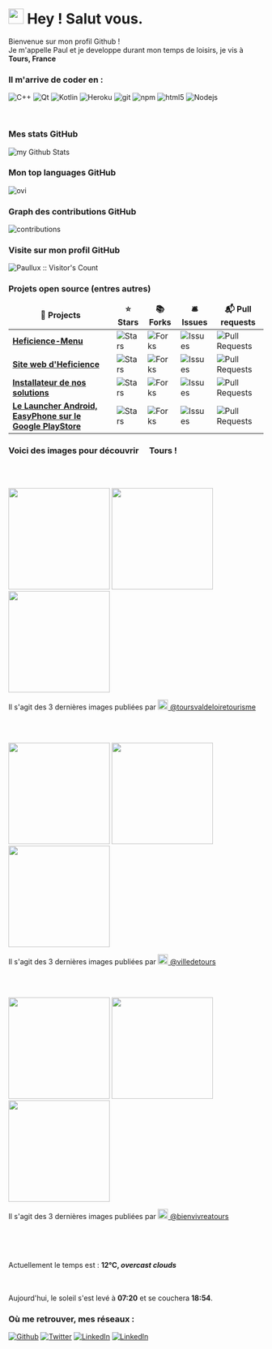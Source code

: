 

<h1><img src="https://emojis.slackmojis.com/emojis/images/1531849430/4246/blob-sunglasses.gif?1531849430"
width="30"/> Hey ! Salut vous.</h1>


<p> Bienvenue sur mon profil Github ! </br> Je m'appelle Paul et je developpe durant mon temps de loisirs, je vis à
	<img
	src="https://cdn-icons-png.flaticon.com/512/197/197560.png" width="13"/> <b>Tours, France</b>
</p>

<h3> Il m'arrive de coder en :</h3>
<p>
	<img alt="C++" src="https://img.shields.io/badge/-c++-00599C?style=flat-square&logo=c%2B%2B&logoColor=white" />
	<img alt="Qt" src="https://img.shields.io/badge/-Qt-41CD52?style=flat-square&logo=github-actions&logoColor=white" />
	<img alt="Kotlin" src="https://img.shields.io/badge/-Kotlin-7F52FF?style=flat-square&logo=github-actions&logoColor=white" />
  <img alt="Heroku" src="https://img.shields.io/badge/-Heroku-430098?style=flat-square&logo=heroku&logoColor=white" />
  <img alt="git" src="https://img.shields.io/badge/-Git-F05032?style=flat-square&logo=git&logoColor=white" />
  <img alt="npm" src="https://img.shields.io/badge/-NPM-CB3837?style=flat-square&logo=npm&logoColor=white" />
  <img alt="html5" src="https://img.shields.io/badge/-HTML5-E34F26?style=flat-square&logo=html5&logoColor=white" />
  <img alt="Nodejs" src="https://img.shields.io/badge/-Nodejs-43853d?style=flat-square&logo=Node.js&logoColor=white" />
</p>
<br>
<h3>Mes stats GitHub</h3>
<img align="center" src="https://github-readme-stats.vercel.app/api?username=Paullux&include_all_commits=true&count_private=true&show_icons=true&locale=fr&line_height=20&title_color=2B5BBD&icon_color=1124BB&text_color=A1A1A1&bg_color=0,000000,130F40" alt="my Github Stats"/>
<br>
<h3>Mon top languages GitHub</h3>
<img src="https://github-readme-stats.vercel.app/api/top-langs?username=Paullux&show_icons=true&locale=fr&line_height=20&layout=compact&title_color=2B5BBD&icon_color=1124BB&text_color=A1A1A1&bg_color=0,000000,130F40" alt="ovi" />
<br>
<h3>Graph des contributions GitHub</h3>
<img src="https://activity-graph.herokuapp.com/graph?username=Paullux&theme=react-dark&hide_border=true&area=true" alt="contributions" />
<br>
<h3>Visite sur mon profil GitHub</h3>
<img src="https://profile-counter.glitch.me/{Paullux}/count.svg" alt="Paullux :: Visitor's Count" />
<br>
<h3>Projets open source (entres autres)</h3>
<table>
  <thead align="center">
    <tr border: none;>
      <td><b>🎁 Projects</b></td>
      <td><b>⭐ Stars</b></td>
      <td><b>📚 Forks</b></td>
      <td><b>🛎 Issues</b></td>
      <td><b>📬 Pull requests</b></td>
    </tr>
  </thead>
  <tbody>
    <tr>
      <td><a href="https://github.com/Heficience/Heficience-menu"><b>Heficience-Menu</b></a></td>
      <td><img alt="Stars"
src="https://img.shields.io/github/stars/Heficience/Heficience-menu?style=flat-square&labelColor=343b41"/></td>
      <td><img alt="Forks"
src="https://img.shields.io/github/forks/Heficience/Heficience-menu?style=flat-square&labelColor=343b41"/></td>
      <td><img alt="Issues"
src="https://img.shields.io/github/issues/Heficience/Heficience-menu?style=flat-square&labelColor=343b41"/></td>
      <td><img alt="Pull Requests"
src="https://img.shields.io/github/issues-pr/Heficience/Heficience-menu?style=flat-square&labelColor=343b41"/></td>
    </tr>
	  <tr>
      <td><a
href="https://github.com/Heficience/heficience-site-web"><b>Site web d'Heficience</b></a></td>
      <td><img alt="Stars"
src="https://img.shields.io/github/stars/Heficience/heficience-site-web?style=flat-square&labelColor=343b41"/></td>
      <td><img alt="Forks"
src="https://img.shields.io/github/forks/Heficience/heficience-site-web?style=flat-square&labelColor=343b41"/></td>
      <td><img alt="Issues"
src="https://img.shields.io/github/issues/Heficience/heficience-site-web?style=flat-square&labelColor=343b41"/></td>
      <td><img alt="Pull Requests"
src="https://img.shields.io/github/issues-pr/Heficience/heficience-site-web?style=flat-square&labelColor=343b41"/></td>
    </tr>
    <tr>
      <td><a href="https://github.com/Heficience/HSuperMenu"><b>Installateur de nos solutions</b></a></td>
      <td><img alt="Stars"
src="https://img.shields.io/github/stars/Heficience/HSuperMenu?style=flat-square&labelColor=343b41"/></td>
      <td><img alt="Forks"
src="https://img.shields.io/github/forks/Heficience/HSuperMenu?style=flat-square&labelColor=343b41"/></td>
      <td><img alt="Issues"
src="https://img.shields.io/github/issues/Heficience/HSuperMenu?style=flat-square&labelColor=343b41"/></td>
      <td><img alt="Pull Requests"
src="https://img.shields.io/github/issues-pr/Heficience/HSuperMenu?style=flat-square&labelColor=343b41"/></td>
    </tr>
		<tr>
      <td><a href="https://github.com/Heficience/Heficience-Launcher-Android"><b>Le Launcher Android, EasyPhone sur le Google PlayStore</b></a></td>
      <td><img alt="Stars"
src="https://img.shields.io/github/stars/Heficience/Heficience-Launcher-Android?style=flat-square&labelColor=343b41"/></td>
      <td><img alt="Forks"
src="https://img.shields.io/github/forks/Heficience/Heficience-Launcher-Android?style=flat-square&labelColor=343b41"/></td>
      <td><img alt="Issues"
src="https://img.shields.io/github/issues/Heficience/Heficience-Launcher-Android?style=flat-square&labelColor=343b41"/></td>
      <td><img alt="Pull Requests"
src="https://img.shields.io/github/issues-pr/Heficience/Heficience-Launcher-Android?style=flat-square&labelColor=343b41"/></td>
    </tr>
  </tbody>
</table>

<h3>Voici des images pour découvrir <img src="https://cdn-icons-png.flaticon.com/512/197/197560.png" width="13"/> Tours !</h3>
<br><br>
<p><img width="200" src="https:&#x2F;&#x2F;cdn3.dumpor.com&#x2F;view?q&#x3D;zgjZmJ2N9QWaz91Yu9lJ2MDR2EzMyYTPl9mJnh3NxJUO5cTQSNTV11iWLNUbiVzQZR3dz9VcMxWZ4ZzRpZGcflHN6J1dphDVB9FMw0DavZCNtcTPiN2YmEUQBFkQn1EMkZmQB1TbkVmJPl2duVFOYF0cwN2SN5EV5MmN50zYo92Xj52XmUDMx0DdhN2Xj52XmQXZu5ibkNmYm5SYuZmLx0iMyYXZpZmLtFmcnFGdz5Wa9QHafNmbfZCM4ATM4BDOwEDcfVzMl91ZwpWL0NHZ9AHdz9zZwpmLu91MyEDN2MDO5QTO3YzNyMjMxMzMfNTMwMDN1ITO5QDOzYDO28FM5MTMxQTN3IzL1ETL1gDOy4SM1Q3L29Cdl5mLuR2YiZmLh5mZuETLyIjdllmZu0WYydWY0Nnbp9yL6MHc0RHa" /> <img width="200" src="https:&#x2F;&#x2F;cdn3.dumpor.com&#x2F;view?q&#x3D;zgjZmJ2N9QWaz91Yu9lJ1MjQwAzMyYTPl9mJRVWeyMGcWBnN1sWYKdUcoVFeL1kY040MYZUWlF3bMlEVxxmewR2cxIjd18FVB9FMw0DavZCNtcTPiN2YmEUQBFkQn1EMkZmQB1TbkVmJHV2RyYFOYFUU4g3cDBnSGlTZ50zYo92Xj52XmIDMx0DdhN2Xj52XmQXZu5ibkNmYm5SYuZmLy0iMyYXZpZmLtFmcnFGdz5Wa9QHafNmbfZCM4ATM4BDOwEDcfJnZfVTMl91ZwpWL0NHZ9AHdz9zZwpmLu9VN4YzM0YDNwAzMyATM5kjN0UzMfRzM0QzNxkDO4YTO1QjNy8FM1YzMyITN3IzL1ETL1gDOy4SM1Q3L29Cdl5mLuR2YiZmLh5mZuITLyIjdllmZu0WYydWY0Nnbp9yL6MHc0RHa" /> <img width="200" src="https:&#x2F;&#x2F;cdn3.dumpor.com&#x2F;view?q&#x3D;zgjZmJ2N9QWaz91Yu9lJ3gjM3AzMyYTPl9mJnxGVyUmbVd1d4F2afh2Y2c3bU1yQsNXQHhENoFVYIpHWRlnTBBFU2hlbm9FVB9FMw0DavZCNtcTPiN2YmEUQBFkQn1EMkZmQB1TbkVmJf10cJhFOYFUTVNUZkVnajNEav1zYo92Xj52XmATMx0DdhN2Xj52XmQXZu5ibkNmYm5SYuZmLy0iMyYXZpZmLtFmcnFGdz5Wa9QHafNmbfZCM4ATM4BDOwEzcfVzMl91ZwpWL0NHZ9AHdz9zZwpmLu9lN4cjN5QjN4cTMwgDM0EzNyETMfRzMwIDN1AjN3YzM0kzN08lM2AjNxITN3IzL1ETL1gDOy4SM1Q3L29Cdl5mLuR2YiZmLh5mZuITLyIjdllmZu0WYydWY0Nnbp9yL6MHc0RHa" /></p>
<p>Il s'agit des 3 dernières images publiées par <a href="https://www.instagram.com/toursvaldeloiretourisme" target="_blank"><img
src="https://upload.wikimedia.org/wikipedia/commons/thumb/e/e7/Instagram_logo_2016.svg/1024px-Instagram_logo_2016.svg.png" width="20"/>
@toursvaldeloiretourisme</a></p>
<br><br>
<p><img width="200" src="https:&#x2F;&#x2F;cdn3.dumpor.com&#x2F;view?q&#x3D;zgjZmJ2N9QWaz91Yu9lJ5EURyAzMyYTPl9mJ3NGZQ52MGpldlB1MlVHSj5ET0hFTxVGb5oGS4VkW5MEVX91QwpXaXlkSHlDVB9FMw0DavZCNtcTPiN2YmEUQBFkQn1EMkZmQB1TbkVmJuVkU1VXOYFUQjJHWBZHZtYnNV1zYo92Xj52XmETMx0DdhN2Xj52XmQXZu5ibkNmYm5SYuZmLx0CNvdHbm5SbhJ3ZhR3culWP0h2Xj52XmUTMl91ZwpWL0NHZ9AHdz9zZwpmLu9FOyYDM3czMzEzM0cjN5MjN3gzMfVTOzUDM5MTOyATO0MDMwEzX2kjN0IjN1cjMvUTMtUDO4IjLxUDdvY3L0Vmbu4GZjJmZuEmbm5SMtQzb3xmZu0WYydWY0Nnbp9yL6MHc0RHa" /> <img width="200" src="https:&#x2F;&#x2F;cdn3.dumpor.com&#x2F;view?q&#x3D;zgjZmJ2N9QWaz91Yu9lJ3QjR2EzMyYTPl9mJBZzTy9USwNUZOFmSmdjb1IGbMt2NnpEWJJkckdTdwdlbTNVWRlWZsJjQ41CVB9FMw0DavZCNtcTPiN2YmEUQBFkQn1EMkZmQB1TbkVmJDZzdZd1XYF0YxsWRDhkcYBjaZ1zYo92Xj52XmYDMx0DdhN2Xj52XmQXZu5ibkNmYm5SYuZmLy0CNvdHbm5SbhJ3ZhR3culWP0h2Xj52XmUTMl91ZwpWL0NHZ9AHdz9zZwpmLu9FM1ITOzUjMzQDO3AjMwQDM3YjMfBTO5EjNwgTM0EDO5YjMxEzX5kjM0cDN1cjMvUTMtUDO4IjLxUDdvY3L0Vmbu4GZjJmZuEmbm5iMtQzb3xmZu0WYydWY0Nnbp9yL6MHc0RHa" /> <img width="200" src="https:&#x2F;&#x2F;cdn2.dumpor.com&#x2F;view?q&#x3D;%3D%3DwM4YmZidTPkl2cfNmbfZCMENkNwMjM20TZvZSUOVXT4N1M4EGaONzUuFWSsNFOWBXcBhHewUGe4JGRwtGR6NHRVd0ZRx2T4QVQfBDM9g2bmQTL30jYjNmJBFUQBJ0ZNBDZmJUQ90GZlZSTNV0V61CWBN3N40ke4I1bIBDO9MGav91Yu9lJzATM9QXYj91Yu9lJ0Vmbu4GZjJmZuEmbm5iMtQzb3xmZu0WYydWY0Nnbp1Ddo91Yu9lJwgDMxgHM4ATMz9lcm9VNxU2XnBnatQ3ck1Dc0N3PnBnau42X0EDO3QzNzUTN3QTOzITM4gzMx8VO1EDOxATOxQDO2UzMyczXxgDM5QzM1cjMvUTMtUDO4IjLxUDdvY3L0Vmbu4GZjJmZuEmbm5iMtQzb3xmZu0WYydWY0Nnbp9yL6MHc0RHa" /></p>
<p>Il s'agit des 3 dernières images publiées par <a href="https://www.instagram.com/villedetours" target="_blank"><img
src="https://upload.wikimedia.org/wikipedia/commons/thumb/e/e7/Instagram_logo_2016.svg/1024px-Instagram_logo_2016.svg.png" width="20"/>
@villedetours</a></p>
<br><br>
<p><img width="200" src="https:&#x2F;&#x2F;cdn2.dumpor.com&#x2F;view?q&#x3D;%3D%3DwM4YmZidTPkl2cfNmbfZSN4cjMxMjM20TZvZSQk1UbBJmTrdDeyU1ZZRUTFVjMy5EVIpkcBNncYFVSykXR3MkUMREbyt2RfRVQfBDM9g2bmQTL30jYjNmJBFUQBJ0ZNBDZmJUQ90GZlZSMthjWJhDWB1kUxJkenZXNGhXR9MGav91Yu9lJ2ATM9QXYj91Yu9lJt92Yu0WYydWY0Nnbp5GZj5SMtMDblhWL05WZ052bjNXP0h2Xj52XmUzMl91ZwpWL0NHZ9AHdz9zZwpmLu9VM4cDOxEDM5cTMzQjMyIjM1UzNfJjM2IzNxQzMyITMxcDM18FM3IjN4czM3IzL1ETL1gDOy4SM1Q3L29SbvNmLtFmcnFGdz5WauR2YuETLzwWZo1CduVGdu92Yz9yL6MHc0RHa" /> <img width="200" src="https:&#x2F;&#x2F;cdn2.dumpor.com&#x2F;view?q&#x3D;%3D%3DwM4YmZidTPkl2cfNmbfZiQ3QjQxMjM20TZvZSQ5hGbwc0NzkmNKNlNTVmUatEa44ERUplQxIzcDFDSXRHOJVXSMB3c0hUZtQVQfBDM9g2bmQTL30jYjNmJBFUQBJ0ZNBDZmJUQ90GZlZSY0BjSLlDWBVUQktmSBFXOfh0R9MGav91Yu9lJ1ATM9QXYj91Yu9lJt92Yu0WYydWY0Nnbp5GZj5SMtMDblhWL05WZ052bjNXP0h2Xj52XmUzMl91ZwpWL0NHZ9AHdz9zZwpmLu9VN1YzMxgTN2cTMwMjM2kTM2YDNflDN5IDO1ETN2gTN4czMz8VO0ATN0QzM3IzL1ETL1gDOy4SM1Q3L29SbvNmLtFmcnFGdz5WauR2YuETLzwWZo1CduVGdu92Yz9yL6MHc0RHa" /> <img width="200" src="https:&#x2F;&#x2F;cdn2.dumpor.com&#x2F;view?q&#x3D;%3D%3DwM4YmZidTPkl2cfNmbfZSM2IjQwMjM20TZvZSQPdEWNhEN3hEZuNnVLpGOY1kYvd3bmVjdL5EbyNlWadkVzx2Q110TKl3dtQVQfBDM9g2bmQTL30jYjNmJBFUQBJ0ZNBDZmJUQ90GZlZicJhGb2hDWBlVQkdGO6FEUlhGT9MGav91Yu9lJ1ATM9QXYj91Yu9lJt92Yu0WYydWY0Nnbp5GZj5SMtMDblhWL05WZ052bjNXP0h2Xj52XmUzMl91ZwpWL0NHZ9AHdz9zZwpmLu9lM3IDM3kTOxgTNzcTM3YDOzcTMfFDM0IDO3UTO3YzM0QDO58FO3ITM0EDM2IzL1ETL1gDOy4SM1Q3L29SbvNmLtFmcnFGdz5WauR2YuETLzwWZo1CduVGdu92Yz9yL6MHc0RHa" /></p>
<p>Il s'agit des 3 dernières images publiées par <a href="https://www.instagram.com/bienvivreatours" target="_blank"><img
src="https://upload.wikimedia.org/wikipedia/commons/thumb/e/e7/Instagram_logo_2016.svg/1024px-Instagram_logo_2016.svg.png" width="20"/>
@bienvivreatours</a></p>
<br>
<p></br></br>Actuellement le temps est : <b> 12°C, <i>overcast clouds</i></b></br> </p>
<p></br></br>Aujourd'hui, le soleil
s'est levé à <b>07:20</b> et se couchera <b>18:54</b>.</p>

<h3>Où me retrouver, mes réseaux :</h3>
<p><a href="https://github.com/Paullux" target="_blank"><img alt="Github" src="https://img.shields.io/badge/GitHub-%2312100E.svg?&style=for-the-badge&logo=Github&logoColor=white" /></a> <a href="https://twitter.com/PaulWOISARD" target="_blank"><img alt="Twitter" src="https://img.shields.io/badge/twitter-%231DA1F2.svg?&style=for-the-badge&logo=twitter&logoColor=white" /></a> <a href="https://www.linkedin.com/in/paul-woisard-147308b" target="_blank"><img alt="LinkedIn" src="https://img.shields.io/badge/linkedin-%230077B5.svg?&style=for-the-badge&logo=linkedin&logoColor=white" /></a> <a href="https://discord.gg/2dxKDJ2RNK" target="_blank"><img alt="LinkedIn" src="https://img.shields.io/badge/discord-%235865F2.svg?&style=for-the-badge&logo=discord&logoColor=white" /></a>
</p>
